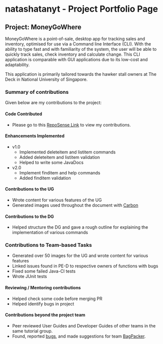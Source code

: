 # natashatanyt - Project Portfolio Page

## Project: MoneyGoWhere

MoneyGoWhere is a point-of-sale, desktop app for tracking sales and inventory, optimised for use via a Command line
Interface (CLI). With the ability to type fast and with familiarity of the system, the user will be able to quickly track
sales, check inventory and calculate change. This CLI application is comparable with GUI applications due to its
low-cost and adaptability.

This application is primarily tailored towards the hawker stall owners at The Deck in National University of Singapore.

### Summary of contributions
Given below are my contributions to the project:

#### Code Contributed
* Please go to this [RepoSense Link](https://nus-cs2113-ay2223s2.github.io/tp-dashboard/?search=t09&sort=totalCommits+dsc&sortWithin=totalCommits+dsc&timeframe=commit&mergegroup=&groupSelect=groupByRepos&breakdown=true&checkedFileTypes=docs%7Efunctional-code%7Etest-code%7Eother&since=2023-03-02&tabOpen=true&zFR=false&tabType=authorship&tabAuthor=natashatanyt&tabRepo=AY2223S2-CS2113T-T09-2%2Ftp%5Bmaster%5D&authorshipIsMergeGroup=false&authorshipFileTypes=docs%7Efunctional-code%7Etest-code&authorshipIsBinaryFileTypeChecked=false&authorshipIsIgnoredFilesChecked=false) to view my contributions.

#### Enhancements Implemented
* v1.0
    * Implemented deleteitem and listitem commands
    * Added deleteitem and listitem validation
    * Helped to write some JavaDocs
* v2.0
    * Implement finditem and help commands
    * Added finditem validation

#### Contributions to the UG
* Wrote content for various features of the UG
* Generated images used throughout the document with [Carbon](https://carbon.now.sh/)

#### Contributions to the DG
* Helped structure the DG and gave a rough outline for explaining the implementation of various commands

### Contributions to Team-based Tasks
* Generated over 50 images for the UG and wrote content for various features
* Linked issues found in PE-D to respective owners of functions with bugs
* Fixed some failed Java-CI tests
* Wrote JUnit tests

#### Reviewing / Mentoring contributions
* Helped check some code before merging PR
* Helped identify bugs in project

#### Contributions beyond the project team
* Peer reviewed User Guides and Developer Guides of other teams in the same tutorial group.
* Found, reported [bugs](https://github.com/natashatanyt/ped), and made suggestions for team [BagPacker](https://github.com/AY2223S2-CS2113-T14-2/tp).